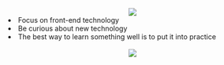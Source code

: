 <div align="center"><img src="https://github-readme-stats.vercel.app/api?username=NeserCode&show_icons=true&theme=codeSTACKr" /></div>

<div align="center">
  <div align="left">
      <li>Focus on front-end technology</li>
      <li>Be curious about new technology</li>
      <li>The best way to learn something well is to put it into practice</li>
  </div>
  <br />
  <img src="https://github-readme-stats.vercel.app/api/top-langs/?username=NeserCode&layout=compact&theme=codeSTACKr" />
</div>


